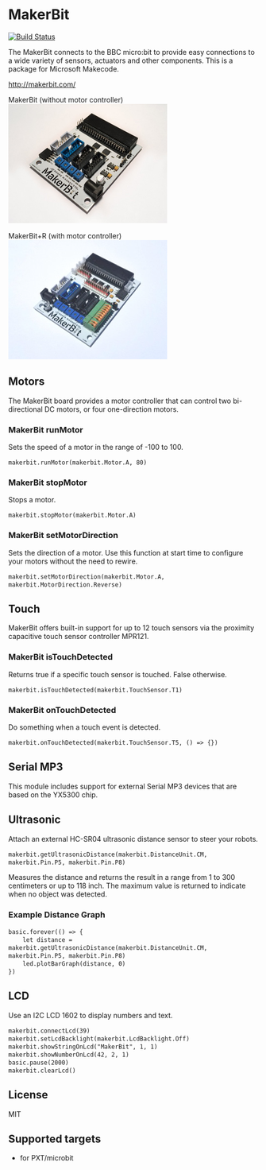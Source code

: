 # MakerBit

[![Build Status](https://travis-ci.org/1010Technologies/pxt-makerbit.svg?branch=master)](https://travis-ci.org/1010Technologies/pxt-makerbit)

The MakerBit connects to the BBC micro:bit to provide easy connections to a wide variety of sensors, actuators and other components. This is a package for Microsoft Makecode.

http://makerbit.com/

MakerBit (without motor controller)
![MakerBit](https://github.com/1010Technologies/pxt-makerbit/raw/master/MakerBit.png "MakerBit")

MakerBit+R (with motor controller)
![MakerBit+R](https://github.com/1010Technologies/pxt-makerbit/raw/master/MakerBit+R.png "MakerBit+R")


## Motors
The MakerBit board provides a motor controller that can control two bi-directional DC motors, or four one-direction motors.

### MakerBit runMotor
Sets the speed of a motor in the range of -100 to 100.
```sig
makerbit.runMotor(makerbit.Motor.A, 80)
```

### MakerBit stopMotor
Stops a motor.
```sig
makerbit.stopMotor(makerbit.Motor.A)
```

### MakerBit setMotorDirection
Sets the direction of a motor. Use this function at start time to configure your motors without the need to rewire.
```sig
makerbit.setMotorDirection(makerbit.Motor.A, makerbit.MotorDirection.Reverse)
```


## Touch
MakerBit offers built-in support for up to 12 touch sensors via the proximity capacitive touch sensor controller MPR121.

### MakerBit isTouchDetected
Returns true if a specific touch sensor is touched. False otherwise.
```sig
makerbit.isTouchDetected(makerbit.TouchSensor.T1)
```

### MakerBit onTouchDetected
Do something when a touch event is detected.
```sig
makerbit.onTouchDetected(makerbit.TouchSensor.T5, () => {})
```


## Serial MP3
This module includes support for external Serial MP3 devices that are based on the YX5300 chip.

## Ultrasonic
Attach an external HC-SR04 ultrasonic distance sensor to steer your robots.

```sig
makerbit.getUltrasonicDistance(makerbit.DistanceUnit.CM, makerbit.Pin.P5, makerbit.Pin.P8)
```
Measures the distance and returns the result in a range from 1 to 300 centimeters or up to 118 inch. The maximum value is returned to indicate when no object was detected.

### Example Distance Graph
```blocks
basic.forever(() => {
    let distance = makerbit.getUltrasonicDistance(makerbit.DistanceUnit.CM, makerbit.Pin.P5, makerbit.Pin.P8)
    led.plotBarGraph(distance, 0)
})
```

## LCD
Use an I2C LCD 1602 to display numbers and text.


```blocks
makerbit.connectLcd(39)
makerbit.setLcdBacklight(makerbit.LcdBacklight.Off)
makerbit.showStringOnLcd("MakerBit", 1, 1)
makerbit.showNumberOnLcd(42, 2, 1)
basic.pause(2000)
makerbit.clearLcd()
```

## License

MIT

## Supported targets

* for PXT/microbit
